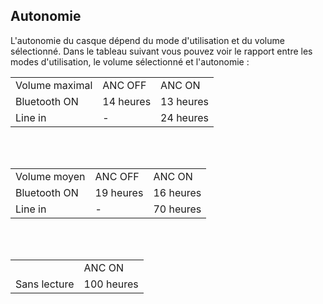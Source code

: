 ## Autonomie

L'autonomie du casque dépend du mode d'utilisation et du volume sélectionné. Dans le tableau suivant vous pouvez voir le rapport entre les modes d'utilisation, le volume sélectionné et l'autonomie :

|  |  |  |
|:-------|:-------|:-------|
| Volume maximal | ANC OFF | ANC ON| <br>
| Bluetooth ON | 14 heures | 13 heures | <br>
| Line in | -  | 24 heures |<br>

<br><br>

|  |  |  |
|:-------|:-------|:-------|
| Volume moyen | ANC OFF | ANC ON| <br>
| Bluetooth ON | 19 heures | 16 heures | <br>
| Line in | -  | 70 heures |<br>

<br><br>

|  |  |
|:-------|:-------|
|  | ANC ON |<br>
| Sans lecture | 100 heures |<br>
